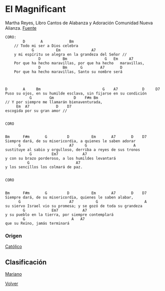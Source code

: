 
# El Magnificant
Martha Reyes, Libro Cantos de Alabanza y Adoración Comunidad Nueva Alianza.
[Fuente](http://www.comunidadnuevaalianzaslp.net/)

```
CORO:
        D       A            Bm 
    // Todo mi ser a Dios celebra
            G          Em              A7 
    y mi espíritu se alegra en la grandeza del Señor //
               D          Bm                 G   Em     A7
    Por que ha hecho maravillas, por que ha hecho   maravillas, 
               D          Bm      G        A7       D
    Por que ha hecho maravillas, Santo su nombre será 



D       A     Bm                            G    A7           D     D7
Puso su ojos, en su humilde esclava, sin fijarse en su condición
           G        Gm         D    F#m Bm
// Y por siempre me llamarán bienaventurada,
     Em  A7            D    D7
escogida por su gran amor //


CORO


Bm      F#m       G         D          Em       A7       D    D7
Siempre dará, de su misericordia, a quienes le saben adorar
      G                      A7     G                     A
sustituye al sabio y orgulloso, derriba a reyes de sus tronos
           G         Em7           A7
y con su brazo porderoso, a los humildes levantará
          G                     A7
y los sencillos los colmará de paz.


CORO


Bm      F#m       G         D          Em       A7       D    D7
Siempre dará, de su misericordia, quienes le saben alabar,
      G                      A7          G                     A
su siervo Israel vio su promesa; y se gozó de toda su grandeza 
        G            Em7           A7
y su pueblo en la tierra, por siempre contemplará 
        G                     A   A7
que su Reino, jamás terminará

```

### Origen
[Católico](https://github.com/renovacion-sjb/musica/search?q=catolico&unscoped_q=catolico)

## Clasificación
[Mariano](https://github.com/renovacion-sjb/musica/search?q=mariano&unscoped_q=mariano)


[Volver](index.md)
